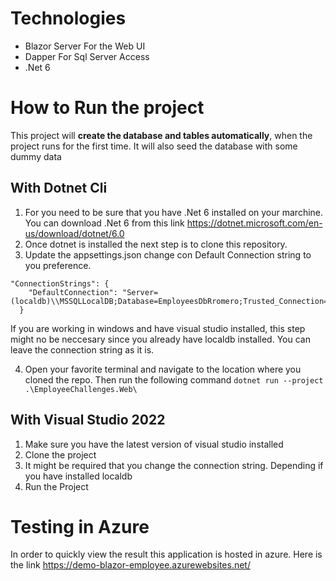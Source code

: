 # Technologies 
  * Blazor Server For the Web UI
  * Dapper For Sql Server Access
  * .Net 6

# How to Run the project

This project will **create the database and tables automatically**, when the project runs for the first time. It will also seed the database with some dummy data

## With Dotnet Cli

1. For you need to be sure that you have .Net 6 installed on your marchine. You can download .Net 6 from this link
https://dotnet.microsoft.com/en-us/download/dotnet/6.0
2. Once dotnet is installed the next step is to clone this repository.
3. Update the appsettings.json change con Default Connection string to you preference.
```
"ConnectionStrings": {
    "DefaultConnection": "Server=(localdb)\\MSSQLLocalDB;Database=EmployeesDbRromero;Trusted_Connection=True;MultipleActiveResultSets=true"
  }
```
If you are working in windows and have visual studio installed, this step might no be neccesary since you already have localdb installed. You can leave the connection
string as it is.

4. Open your favorite terminal and navigate to the location where you cloned the repo. Then run the following command
`dotnet run --project .\EmployeeChallenges.Web\`

## With Visual Studio 2022
 1. Make sure you have the latest version of visual studio installed
 2. Clone the project
 3. It might be required that you change the connection string. Depending if you have installed localdb
 3. Run the Project
 
 # Testing in Azure
 In order to quickly view the result this application is hosted in azure. Here is the link
 https://demo-blazor-employee.azurewebsites.net/
 
 
